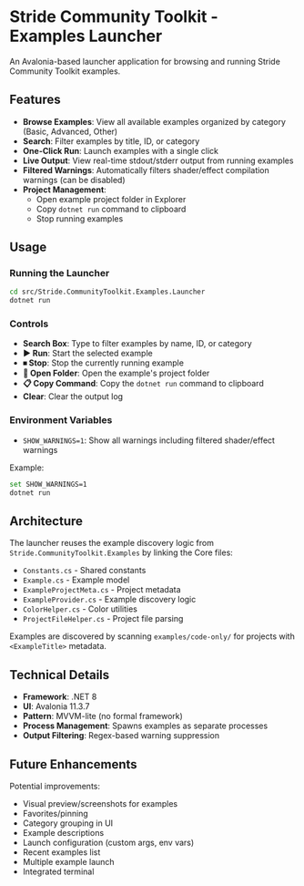 # Stride Community Toolkit - Examples Launcher

An Avalonia-based launcher application for browsing and running Stride Community Toolkit examples.

## Features

- **Browse Examples**: View all available examples organized by category (Basic, Advanced, Other)
- **Search**: Filter examples by title, ID, or category
- **One-Click Run**: Launch examples with a single click
- **Live Output**: View real-time stdout/stderr output from running examples
- **Filtered Warnings**: Automatically filters shader/effect compilation warnings (can be disabled)
- **Project Management**:
  - Open example project folder in Explorer
  - Copy `dotnet run` command to clipboard
  - Stop running examples

## Usage

### Running the Launcher

```bash
cd src/Stride.CommunityToolkit.Examples.Launcher
dotnet run
```

### Controls

- **Search Box**: Type to filter examples by name, ID, or category
- **▶ Run**: Start the selected example
- **⏹ Stop**: Stop the currently running example
- **📁 Open Folder**: Open the example's project folder
- **📋 Copy Command**: Copy the `dotnet run` command to clipboard
- **Clear**: Clear the output log

### Environment Variables

- `SHOW_WARNINGS=1`: Show all warnings including filtered shader/effect warnings

Example:
```bash
set SHOW_WARNINGS=1
dotnet run
```

## Architecture

The launcher reuses the example discovery logic from `Stride.CommunityToolkit.Examples` by linking the Core files:

- `Constants.cs` - Shared constants
- `Example.cs` - Example model
- `ExampleProjectMeta.cs` - Project metadata
- `ExampleProvider.cs` - Example discovery logic
- `ColorHelper.cs` - Color utilities
- `ProjectFileHelper.cs` - Project file parsing

Examples are discovered by scanning `examples/code-only/` for projects with `<ExampleTitle>` metadata.

## Technical Details

- **Framework**: .NET 8
- **UI**: Avalonia 11.3.7
- **Pattern**: MVVM-lite (no formal framework)
- **Process Management**: Spawns examples as separate processes
- **Output Filtering**: Regex-based warning suppression

## Future Enhancements

Potential improvements:

- Visual preview/screenshots for examples
- Favorites/pinning
- Category grouping in UI
- Example descriptions
- Launch configuration (custom args, env vars)
- Recent examples list
- Multiple example launch
- Integrated terminal
